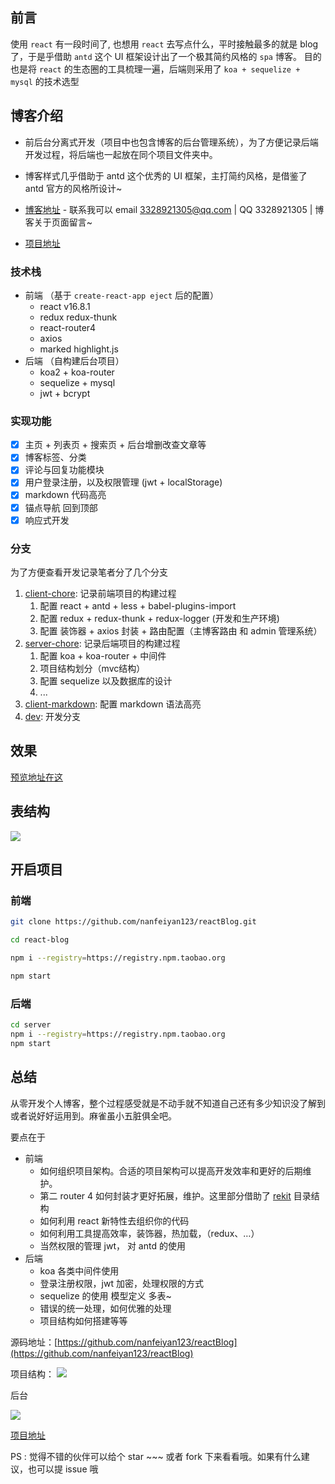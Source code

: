 ## 前言
使用 `react` 有一段时间了, 也想用 `react` 去写点什么，平时接触最多的就是 blog 了，于是乎借助 `antd` 这个 UI 框架设计出了一个极其简约风格的 `spa` 博客。
目的也是将 `react` 的生态圈的工具梳理一遍，后端则采用了 `koa + sequelize + mysql` 的技术选型

## 博客介绍

- 前后台分离式开发（项目中也包含博客的后台管理系统），为了方便记录后端开发过程，将后端也一起放在同个项目文件夹中。
- 博客样式几乎借助于 antd 这个优秀的 UI 框架，主打简约风格，是借鉴了 antd 官方的风格所设计~

- [博客地址](http://47.93.247.49/) - 联系我可以 email 3328921305@qq.com | QQ 3328921305 | 博客关于页面留言~
- [项目地址](https://github.com/nanfeiyan123/reactBlog)


### 技术栈

- 前端 （基于 `create-react-app eject` 后的配置）
  - react v16.8.1 
  - redux redux-thunk 
  - react-router4
  - axios
  - marked highlight.js
- 后端 （自构建后台项目）
  - koa2 + koa-router
  - sequelize + mysql
  - jwt + bcrypt

### 实现功能

- [x] 主页 + 列表页 + 搜索页 + 后台增删改查文章等
- [x] 博客标签、分类
- [x] 评论与回复功能模块
- [x] 用户登录注册，以及权限管理 (jwt + localStorage)
- [x] markdown 代码高亮
- [x] 锚点导航 回到顶部
- [x] 响应式开发

### 分支

为了方便查看开发记录笔者分了几个分支

1. [client-chore](https://github.com/nanfeiyan123/reactBlog/tree/client-chore): 记录前端项目的构建过程
   1. 配置 react + antd + less + babel-plugins-import 
   2. 配置 redux + redux-thunk + redux-logger (开发和生产环境)
   3. 配置 装饰器 + axios 封装 + 路由配置（主博客路由 和 admin 管理系统）
2. [server-chore](https://github.com/nanfeiyan123/reactBlog/tree/server-chore): 记录后端项目的构建过程
   1. 配置 koa + koa-router + 中间件
   2. 项目结构划分（mvc结构）
   3. 配置 sequelize 以及数据库的设计
   4. ...
3. [client-markdown](https://github.com/nanfeiyan123/reactBlog/tree/client-markdown): 配置 markdown 语法高亮
4. [dev](https://github.com/nanfeiyan123/reactBlog/tree/dev): 开发分支 

## 效果

[预览地址在这](http://47.93.247.49/)


## 表结构


![](https://user-gold-cdn.xitu.io/2019/2/26/16927aeb05f720a9?w=607&h=851&f=png&s=91713)

## 开启项目

### 前端

```bash
git clone https://github.com/nanfeiyan123/reactBlog.git

cd react-blog

npm i --registry=https://registry.npm.taobao.org

npm start
```

### 后端

```bash
cd server
npm i --registry=https://registry.npm.taobao.org
npm start
```

## 总结

从零开发个人博客，整个过程感受就是不动手就不知道自己还有多少知识没了解到或者说好好运用到。麻雀虽小五脏俱全吧。

要点在于 

- 前端
  - 如何组织项目架构。合适的项目架构可以提高开发效率和更好的后期维护。
  - 第二 router 4 如何封装才更好拓展，维护。这里部分借助了 [rekit](https://github.com/supnate/rekit) 目录结构
  - 如何利用 react 新特性去组织你的代码
  - 如何利用工具提高效率，装饰器，热加载，（redux、…）
  - 当然权限的管理 jwt， 对 antd 的使用
- 后端
  - koa 各类中间件使用
  - 登录注册权限，jwt 加密，处理权限的方式
  - sequelize 的使用 模型定义 多表~
  - 错误的统一处理，如何优雅的处理
  - 项目结构如何搭建等等

源码地址：[https://github.com/nanfeiyan123/reactBlog](https://github.com/nanfeiyan123/reactBlog)

项目结构：
![](https://user-gold-cdn.xitu.io/2019/2/24/1691e4b68c2dfa95?w=470&h=913&f=png&s=51805)

后台

![](https://user-gold-cdn.xitu.io/2019/2/26/169276665cdadc90?w=331&h=283&f=png&s=27314)

[项目地址](https://github.com/nanfeiyan123/reactBlog)

PS : 觉得不错的伙伴可以给个 star ~~~ 或者 fork 下来看看哦。如果有什么建议，也可以提 issue 哦